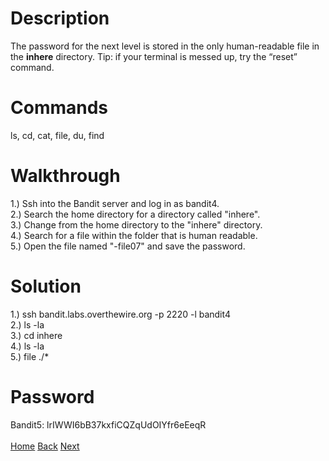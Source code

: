# Description
The password for the next level is stored in the only human-readable file in the **inhere** directory. Tip: if your terminal is messed up, try the “reset” command.
# Commands
ls, cd, cat, file, du, find
# Walkthrough
1.) Ssh into the Bandit server and log in as bandit4. <br />
2.) Search the home directory for a directory called "inhere". <br />
3.) Change from the home directory to the "inhere" directory. <br />
4.) Search  for a file within the folder that is human readable. <br />
5.) Open the file named "-file07" and save the password.
# Solution
1.) ssh bandit.labs.overthewire.org -p 2220 -l bandit4 <br />
2.) ls -la <br />
3.) cd inhere <br />
4.) ls -la <br />
5.) file ./*
# Password
Bandit5: lrIWWI6bB37kxfiCQZqUdOIYfr6eEeqR <br /> <br />
[Home](https://github.com/Spagoooti/OverTheWire-Bandit/blob/main/README.md) [Back](https://github.com/Spagoooti/OverTheWire-Bandit/blob/main/Bandit%203%20-%3E%204.md) [Next](https://github.com/Spagoooti/OverTheWire-Bandit/blob/main/Bandit%205%20-%3E%206.md)
